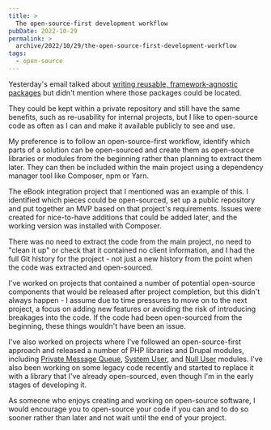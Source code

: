 ```yaml
---
title: >
  The open-source-first development workflow
pubDate: 2022-10-29
permalink: >
  archive/2022/10/29/the-open-source-first-development-workflow
tags:
  - open-source
---
```


Yesterday's email talked about [writing reusable, framework-agnostic packages](https://www.oliverdavies.uk/archive/2022/10/28/why-write-framework-agnostic-packages) but didn't mention where those packages could be located.

They could be kept within a private repository and still have the same benefits, such as re-usability for internal projects, but I like to open-source code as often as I can and make it available publicly to see and use.

My preference is to follow an open-source-first workflow, identify which parts of a solution can be open-sourced and create them as open-source libraries or modules from the beginning rather than planning to extract them later. They can then be included within the main project using a dependency manager tool like Composer, npm or Yarn.

The eBook integration project that I mentioned was an example of this. I identified which pieces could be open-sourced, set up a public repository and put together an MVP based on that project's requirements. Issues were created for nice-to-have additions that could be added later, and the working version was installed with Composer.

There was no need to extract the code from the main project, no need to "clean it up" or check that it contained no client information, and I had the full Git history for the project - not just a new history from the point when the code was extracted and open-sourced.

I've worked on projects that contained a number of potential open-source components that would be released after project completion, but this didn't always happen - I assume due to time pressures to move on to the next project, a focus on adding new features or avoiding the risk of introducing breakages into the code. If the code had been open-sourced from the beginning, these things wouldn't have been an issue.

I've also worked on projects where I've followed an open-source-first approach and released a number of PHP libraries and Drupal modules, including [Private Message Queue](https://www.drupal.org/project/private_message_queue), [System User](https://www.drupal.org/project/system_user), and [Null User](https://www.drupal.org/project/null_user) modules. I've also been working on some legacy code recently and started to replace it with a library that I've already open-sourced, even though I'm in the early stages of developing it.

As someone who enjoys creating and working on open-source software, I would encourage you to open-source your code if you can and to do so sooner rather than later and not wait until the end of your project.
